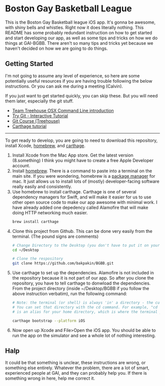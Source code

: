 # Boston Gay Basketball League

This is the Boston Gay Basketball league iOS app. It's gonna be awesome, with shiny bells and whistles.
Right now it does literally nothing.
This README has some probably redundant instruction on how to get started and start developing our app,
as well as some tips and tricks on how we do things at GAI-BGBB. There aren't so many tips and tricks
yet because we haven't decided on how we are going to do things.

## Getting Started

I'm not going to assume any level of experience, so here are some potentially useful
resources if you are having trouble following the below instructions. Or you can ask me during a meeting (Calvin).

If you just want to get started quickly, you can skip these. But you will need them later, especially the git stuff.

* [Team Treehouse OSX Command Line introduction](http://blog.teamtreehouse.com/introduction-to-the-mac-os-x-command-line)
* [Try Git - Interactive Tutorial](https://try.github.io/levels/1/challenges/1)
* [Git Course (Treehouse)](https://teamtreehouse.com/library/git-basics)
* [Carthage tutorial](https://www.raywenderlich.com/109330/carthage-tutorial-getting-started)

-----

To get ready to develop, you are going to need to download this repository, install
Xcode, [homebrew](http://brew.sh/index.html), and [carthage](https://github.com/Carthage/Carthage).

1. Install Xcode from the Mac App store. Get the latest version (8.something) I think you might have to create a free Apple
 Developer account.
2. Install [homebrew](http://brew.sh/index.html). There is a command to paste into a terminal on the main site.
 If you were wondering, homebrew is a [package manager](https://en.wikipedia.org/wiki/Package_manager) for mac. It just allows us to install lots of (mostly) developer-facing software really easily and consistently.
3. Use homebrew to install carthage. Carthage is one of several dependency managers for Swift, and will
 make it easier for us to use other open source code to make our app awesome with minimal work. I have already
 added one depedency called Alamofire that will make doing HTTP networking much easier.
   ```bash
   brew install carthage
   ```
4. Clone this project from Github. This can be done very easily from the terminal. (The pound signs are comments)
   ```bash
   # Change Directory to the Desktop (you don't have to put it on your desktop)
   cd ~/Desktop

   # Clone the respository
   git clone https://github.com/bakpakin/BGBB.git
   ```
5. Use carthage to set up the dependencies. Alamofire is not included in the repository because it is not part
 of our app. So after you clone the repository, you have to tell carthage to donwload the dependencies. From
 the project directory (inside ~/Desktop/BGBB if you follow the above instruction verbatim), run the following command:
   ```bash
   # Note: the terminal (or shell) is always 'in' a directory - the current directory.
   # You can set that directory with the cd command. For example, "cd ~/Desktop/BGBB". The tilda
   # is an alias for your home directory, which is where the terminal probably starts.

   carthage bootstrap --platform iOS
   ```
6. Now open up Xcode and File>Open the iOS app. You should be able to run the app on the simulator and see
  a whole lot of nothing interesting.

## Halp

It could be that something is unclear, these instructions are wrong, or something else entirely.
Whatever the problem, there are a lot of smart, experienced people at GAI, and they can probably help you.
If there is something wrong in here, help me correct it.